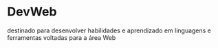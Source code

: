 # DevWeb
 destinado para desenvolver habilidades e aprendizado em linguagens e ferramentas voltadas para a área Web
